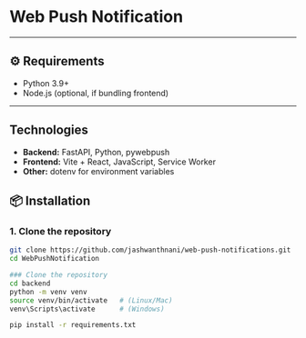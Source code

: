# Web Push Notification
---

## ⚙️ Requirements
- Python 3.9+
- Node.js (optional, if bundling frontend)

---
## Technologies

- **Backend:** FastAPI, Python, pywebpush  
- **Frontend:** Vite + React, JavaScript, Service Worker  
- **Other:** dotenv for environment variables

## 📦 Installation

### 1. Clone the repository
```bash
git clone https://github.com/jashwanthnani/web-push-notifications.git
cd WebPushNotification

### Clone the repository
cd backend
python -m venv venv
source venv/bin/activate   # (Linux/Mac)
venv\Scripts\activate      # (Windows)

pip install -r requirements.txt

